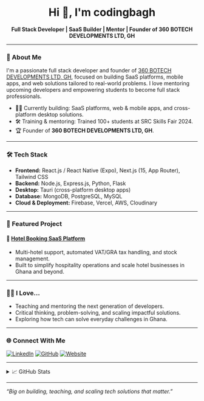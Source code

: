 <h1 align="center">Hi 👋, I'm codingbagh</h1>
<p align="center">
  <b>Full Stack Developer | SaaS Builder | Mentor | Founder of 360 BOTECH DEVELOPMENTS LTD, GH</b>
</p>

---

### 🚀 About Me

I'm a passionate full stack developer and founder of [360 BOTECH DEVELOPMENTS LTD, GH](https://www.360lodgesuite.com/), focused on building SaaS platforms, mobile apps, and web solutions tailored to real-world problems. I love mentoring upcoming developers and empowering students to become full stack professionals.

- 👨‍💻 Currently building: SaaS platforms, web & mobile apps, and cross-platform desktop solutions.
- 🛠️ Training & mentoring: Trained 100+ students at SRC Skills Fair 2024.
- 🏆 Founder of **360 BOTECH DEVELOPMENTS LTD, GH**.

---

### 🛠️ Tech Stack

- **Frontend:** React.js / React Native (Expo), Next.js (15, App Router), Tailwind CSS
- **Backend:** Node.js, Express.js, Python, Flask
- **Desktop:** Tauri (cross-platform desktop apps)
- **Database:** MongoDB, PostgreSQL, MySQL
- **Cloud & Deployment:** Firebase, Vercel, AWS, Cloudinary

---

### 🌟 Featured Project

#### 🏨 [Hotel Booking SaaS Platform](https://www.360lodgesuite.com/)
- Multi-hotel support, automated VAT/GRA tax handling, and stock management.
- Built to simplify hospitality operations and scale hotel businesses in Ghana and beyond.

---

### 👨‍🏫 I Love...

- Teaching and mentoring the next generation of developers.
- Critical thinking, problem-solving, and scaling impactful solutions.
- Exploring how tech can solve everyday challenges in Ghana.

---

### 🌐 Connect With Me

[![LinkedIn](https://img.shields.io/badge/LinkedIn-blue?logo=linkedin&logoColor=white)](https://www.linkedin.com/in/codingbagh) 
[![GitHub](https://img.shields.io/badge/GitHub-gray?logo=github)](https://github.com/codingbagh)
[![Website](https://img.shields.io/badge/Portfolio-222?logo=google-chrome&logoColor=white)](https://codingba.vercel.app/)

---

<details>
  <summary>📈 GitHub Stats</summary>
  
  <img src="https://github-readme-stats.vercel.app/api?username=codingbagh&show_icons=true&theme=react" alt="codingbagh's GitHub Stats" />
  <img src="https://github-readme-stats.vercel.app/api/top-langs/?username=codingbagh&layout=compact&theme=react" alt="codingbagh's Top Languages" />
</details>

---

*“Big on building, teaching, and scaling tech solutions that matter.”*
